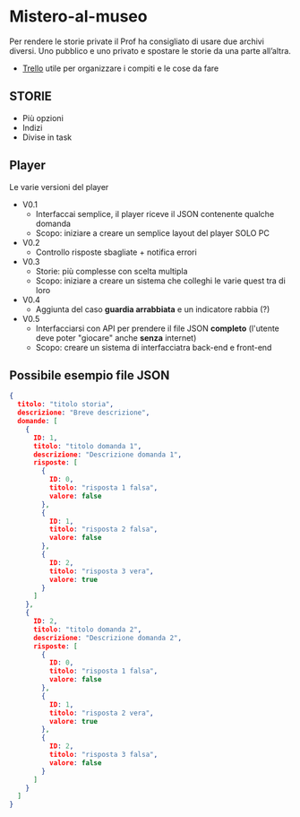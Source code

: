 # Mistero-al-museo

Per rendere le storie private il Prof ha consigliato di usare due archivi diversi. Uno pubblico e uno privato e spostare le storie da una parte all’altra.

- [Trello](https://trello.com/b/SPRL2lMT/tecweb) utile per organizzare i compiti e le cose da fare

## STORIE

- Più opzioni
- Indizi
- Divise in task

## Player

Le varie versioni del player

- V0.1
  - Interfaccai semplice, il player riceve il JSON contenente qualche domanda
  - Scopo: iniziare a creare un semplice layout del player SOLO PC
- V0.2
  - Controllo risposte sbagliate + notifica errori
- V0.3
  - Storie: più complesse con scelta multipla
  - Scopo: iniziare a creare un sistema che colleghi le varie quest tra di loro
- V0.4
  - Aggiunta del caso **guardia arrabbiata** e un indicatore rabbia (?)
- V0.5
  - Interfacciarsi con API per prendere il file JSON **completo** (l'utente deve poter "giocare" anche **senza** internet)
  - Scopo: creare un sistema di interfacciatra back-end e front-end

## Possibile esempio file JSON

`````JSON
{
  titolo: "titolo storia",
  descrizione: "Breve descrizione",
  domande: [
    {
      ID: 1,
      titolo: "titolo domanda 1",
      descrizione: "Descrizione domanda 1",
      risposte: [
        {
          ID: 0,
          titolo: "risposta 1 falsa",
          valore: false
        },
        {
          ID: 1,
          titolo: "risposta 2 falsa",
          valore: false
        },
        {
          ID: 2,
          titolo: "risposta 3 vera",
          valore: true
        }
      ]
    },
    {
      ID: 2,
      titolo: "titolo domanda 2",
      descrizione: "Descrizione domanda 2",
      risposte: [
        {
          ID: 0,
          titolo: "risposta 1 falsa",
          valore: false
        },
        {
          ID: 1,
          titolo: "risposta 2 vera",
          valore: true
        },
        {
          ID: 2,
          titolo: "risposta 3 falsa",
          valore: false
        }
      ]
    }
  ]
}
`````

